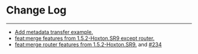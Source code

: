 # Change Log
---

- [Add metadata transfer example.](https://github.com/Tencent/spring-cloud-tencent/pull/210)
- [feat:merge features from 1.5.2-Hoxton.SR9 except router.](https://github.com/Tencent/spring-cloud-tencent/pull/226)
- [feat:merge router features from 1.5.2-Hoxton.SR9.](https://github.com/Tencent/spring-cloud-tencent/pull/232)
  and [#234](https://github.com/Tencent/spring-cloud-tencent/pull/234) 
